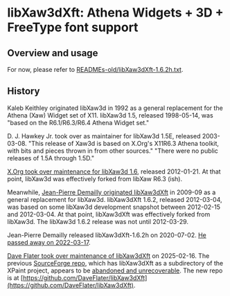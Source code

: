 # libXaw3dXft: Athena Widgets + 3D + FreeType font support

## Overview and usage

For now, please refer to
[READMEs-old/libXaw3dXft-1.6.2h.txt](READMEs-old/libXaw3dXft-1.6.2h.txt).

## History

Kaleb Keithley originated libXaw3d in 1992 as a general replacement for the
Athena (Xaw) Widget set of X11.  libXaw3d 1.5, released 1998-05-14, was
"based on the R6.1/R6.3/R6.4 Athena Widget set."

D. J. Hawkey Jr. took over as maintainer for libXaw3d 1.5E, released
2003-03-08.  "This release of Xaw3d is based on X.Org's X11R6.3 Athena
toolkit, with bits and pieces thrown in from other sources."  "There were no
public releases of 1.5A through 1.5D."

[X.Org took over maintenance for libXaw3d
1.6](https://gitlab.freedesktop.org/xorg/lib/libxaw3d), released 2012-01-21.
At that point, libXaw3d was effectively forked from libXaw R6.3 (ish).

Meanwhile, [Jean-Pierre Demailly originated
libXaw3dXft](https://sourceforge.net/projects/sf-xpaint/files/libxaw3dxft/)
in 2009-09 as a general replacement for libXaw3d.  libXaw3dXft 1.6.2,
released 2012-03-04, was based on some libXaw3d development snapshot between
2012-02-15 and 2012-03-04.  At that point, libXaw3dXft was effectively forked
from libXaw3d.  The libXaw3d 1.6.2 release was not until 2012-03-29.

Jean-Pierre Demailly released libXaw3dXft-1.6.2h on 2020-07-02.  [He passed
away on 2022-03-17](https://en.wikipedia.org/wiki/Jean-Pierre_Demailly).

[Dave Flater took over maintenance of
libXaw3dXft](https://github.com/DaveFlater/libXaw3dXft) on 2025-02-16.  The
previous [SourceForge
repo](https://sourceforge.net/projects/sf-xpaint/files/libxaw3dxft/), which
has libXaw3dXft as a subdirectory of the XPaint project, appears to be
[abandoned and
unrecoverable](https://sourceforge.net/p/forge/documentation/Abandoned%20Projects/).
The new repo is at
[https://github.com/DaveFlater/libXaw3dXft](https://github.com/DaveFlater/libXaw3dXft).
